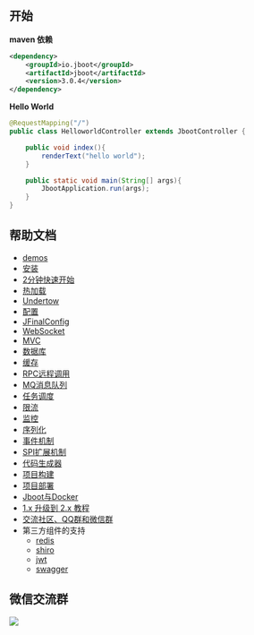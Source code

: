 

## 开始

**maven 依赖**

```xml
<dependency>
    <groupId>io.jboot</groupId>
    <artifactId>jboot</artifactId>
    <version>3.0.4</version>
</dependency>
```

**Hello World**

```java
@RequestMapping("/")
public class HelloworldController extends JbootController {

    public void index(){
        renderText("hello world");
    }

    public static void main(String[] args){
        JbootApplication.run(args);
    }
}
```


## 帮助文档

- [demos](./src/test/java/io/jboot/test)
- [安装](./doc/docs/install.md)
- [2分钟快速开始](./doc/docs/quickstart.md)
- [热加载](./doc/docs/hotload.md)
- [Undertow](./doc/docs/undertow.md)
- [配置](./doc/docs/config.md)
- [JFinalConfig](./doc/docs/jfinalConfig.md)
- [WebSocket](./doc/docs/websocket.md)
- [MVC](./doc/docs/mvc.md)
- [数据库](./doc/docs/db.md)
- [缓存](./doc/docs/cache.md)
- [RPC远程调用](./doc/docs/rpc.md)
- [MQ消息队列](./doc/docs/mq.md)
- [任务调度](./doc/docs/schedule.md)
- [限流](./doc/docs/limit.md)
- [监控](./doc/docs/metrics.md)
- [序列化](./doc/docs/serialize.md)
- [事件机制](./doc/docs/event.md)
- [SPI扩展机制](./doc/docs/spi.md)
- [代码生成器](./doc/docs/codegen.md)
- [项目构建](./doc/docs/build.md)
- [项目部署](./doc/docs/deploy.md)
- [Jboot与Docker](./doc/docs/docker.md)
- [1.x 升级到 2.x 教程](./doc/docs/upgrade.md)
- [交流社区、QQ群和微信群](./doc/docs/communication.md)
- 第三方组件的支持
  - [redis](./doc/docs/redis.md)
  - [shiro](./doc/docs/shiro.md)
  - [jwt](./doc/docs/jwt.md)
  - [swagger](./doc/docs/swagger.md)


## 微信交流群

![](./doc/docs/imgs/jboot-wechat-group.png)

